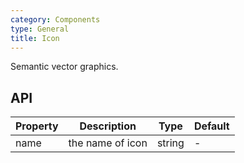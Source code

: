 ```yaml
---
category: Components
type: General
title: Icon
---
```


Semantic vector graphics.

## API

| Property | Description | Type | Default |
| --- | --- | --- | --- |
| name | the name of icon | string | - |
